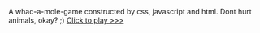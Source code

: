A whac-a-mole-game constructed by css, javascript and html.
Dont hurt animals, okay? ;)
[Click to play >>> ]([https://thais-moreira-rock-paper-scissors.netlify.app/](https://thais-moreira-whac-a-mole.netlify.app/))
